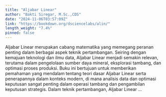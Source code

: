 ```yaml
---
title: "Aljabar Linear"
author: "Bakti Siregar, M.Sc.,CDS"
date: "2024-11-06T03:57:09Z"
link: "https://bookdown.org/dsciencelabs/alin/"
length_weight: "7.4%"
pinned: false
---
```


Aljabar Linear merupakan cabang matematika yang memegang peranan penting dalam berbagai aspek teknik pertambangan. Seiring dengan kemajuan teknologi dan ilmu data, Aljabar Linear menjadi semakin relevan, terutama dalam pengelolaan sumber daya mineral, eksplorasi tambang, dan optimasi proses produksi. Buku ini bertujuan untuk memberikan pemahaman yang mendalam tentang teori dasar Aljabar Linear serta penerapannya dalam konteks modern, di mana analisis data dan optimasi keputusan sangat penting dalam operasi tambang dan pengambilan keputusan strategis. Dalam teknik pertambangan, Aljabar Linear ...
